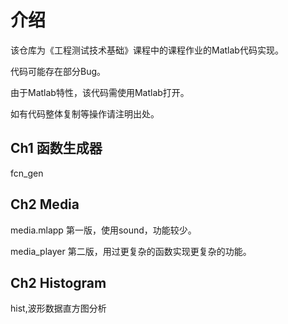 # 介绍

该仓库为《工程测试技术基础》课程中的课程作业的Matlab代码实现。

代码可能存在部分Bug。

由于Matlab特性，该代码需使用Matlab打开。

如有代码整体复制等操作请注明出处。

## Ch1 函数生成器

fcn_gen

## Ch2 Media

media.mlapp 第一版，使用sound，功能较少。

media_player 第二版，用过更复杂的函数实现更复杂的功能。

## Ch2 Histogram

hist,波形数据直方图分析
